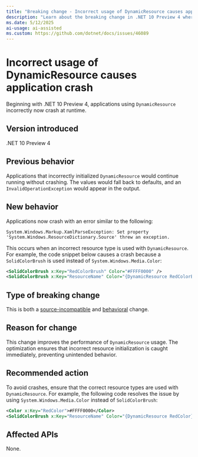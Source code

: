 ```yaml
---
title: "Breaking change - Incorrect usage of DynamicResource causes application crash"
description: "Learn about the breaking change in .NET 10 Preview 4 where incorrect usage of DynamicResource now causes application crashes."
ms.date: 5/12/2025
ai-usage: ai-assisted
ms.custom: https://github.com/dotnet/docs/issues/46089
---
```


# Incorrect usage of DynamicResource causes application crash

Beginning with .NET 10 Preview 4, applications using `DynamicResource` incorrectly now crash at runtime.

## Version introduced

.NET 10 Preview 4

## Previous behavior

Applications that incorrectly initialized `DynamicResource` would continue running without crashing. The values would fall back to defaults, and an `InvalidOperationException` would appear in the output.

## New behavior

Applications now crash with an error similar to the following:

```output
System.Windows.Markup.XamlParseException: Set property 'System.Windows.ResourceDictionary.Source' threw an exception.
```

This occurs when an incorrect resource type is used with `DynamicResource`. For example, the code snippet below causes a crash because a `SolidColorBrush` is used instead of `System.Windows.Media.Color`:

```xml
<SolidColorBrush x:Key="RedColorBrush" Color="#FFFF0000" />
<SolidColorBrush x:Key="ResourceName" Color="{DynamicResource RedColorBrush}" />
```

## Type of breaking change

This is both a [source-incompatible](../../categories.md#source-compatibility) and [behavioral](../../categories.md#behavioral-change) change.

## Reason for change

This change improves the performance of `DynamicResource` usage. The optimization ensures that incorrect resource initialization is caught immediately, preventing unintended behavior.

## Recommended action

To avoid crashes, ensure that the correct resource types are used with `DynamicResource`. For example, the following code resolves the issue by using `System.Windows.Media.Color` instead of `SolidColorBrush`:

```xml
<Color x:Key="RedColor">#FFFF0000</Color>
<SolidColorBrush x:Key="ResourceName" Color="{DynamicResource RedColor}" />
```

## Affected APIs

None.
